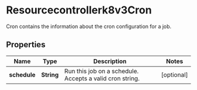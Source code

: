 

# Resourcecontrollerk8v3Cron

Cron contains the information about the cron configuration for a job.

## Properties

| Name | Type | Description | Notes |
|------------ | ------------- | ------------- | -------------|
|**schedule** | **String** | Run this job on a schedule. Accepts a valid cron string. |  [optional] |



